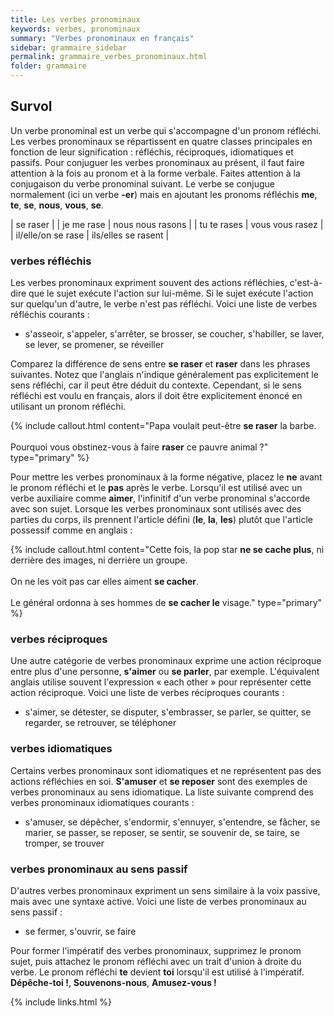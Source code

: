 ```yaml
---
title: Les verbes pronominaux
keywords: verbes, pronominaux
summary: "Verbes pronominaux en français"
sidebar: grammaire_sidebar
permalink: grammaire_verbes_pronominaux.html
folder: grammaire
---
```


## Survol

Un verbe pronominal est un verbe qui s'accompagne d'un pronom réfléchi. Les verbes pronominaux se répartissent en quatre classes principales en fonction de leur signification : réfléchis, réciproques, idiomatiques et passifs. Pour conjuguer les verbes pronominaux au présent, il faut faire attention à la fois au pronom et à la forme verbale. Faites attention à la conjugaison du verbe pronominal suivant. Le verbe se conjugue normalement (ici un verbe **-er**) mais en ajoutant les pronoms réfléchis **me**, **te**, **se**, **nous**, **vous**, **se**.

| se raser |
| je me rase | nous nous rasons |
| tu te rases | vous vous rasez |
| il/elle/on se rase | ils/elles se rasent |

### verbes réfléchis
Les verbes pronominaux expriment souvent des actions réfléchies, c'est-à-dire que le sujet exécute l'action sur lui-même. Si le sujet exécute l'action sur quelqu'un d'autre, le verbe n'est pas réfléchi. Voici une liste de verbes réfléchis courants :

* s'asseoir, s'appeler, s'arrêter, se brosser, se coucher, s'habiller, se laver, se lever, se promener, se réveiller

Comparez la différence de sens entre **se raser** et **raser** dans les phrases suivantes. Notez que l'anglais n'indique généralement pas explicitement le sens réfléchi, car il peut être déduit du contexte. Cependant, si le sens réfléchi est voulu en français, alors il doit être explicitement énoncé en utilisant un pronom réfléchi.

{% include callout.html content="Papa voulait peut-être **se raser** la barbe.<br/><br/>Pourquoi vous obstinez-vous à faire **raser** ce pauvre animal ?" type="primary" %}

Pour mettre les verbes pronominaux à la forme négative, placez le **ne** avant le pronom réfléchi et le **pas** après le verbe. Lorsqu'il est utilisé avec un verbe auxiliaire comme **aimer**, l'infinitif d'un verbe pronominal s'accorde avec son sujet. Lorsque les verbes pronominaux sont utilisés avec des parties du corps, ils prennent l'article défini (**le**, **la**, **les**) plutôt que l'article possessif comme en anglais :

{% include callout.html content="Cette fois, la pop star **ne se cache plus**, ni derrière des images, ni derrière un groupe.<br/><br/>On ne les voit pas car elles aiment **se cacher**.<br/><br/>Le général ordonna à ses hommes de **se cacher le** visage." type="primary" %}

### verbes réciproques
Une autre catégorie de verbes pronominaux exprime une action réciproque entre plus d'une personne, **s'aimer** ou **se parler**, par exemple. L'équivalent anglais utilise souvent l'expression « each other » pour représenter cette action réciproque. Voici une liste de verbes réciproques courants :

* s'aimer, se détester, se disputer, s'embrasser, se parler, se quitter, se regarder, se retrouver, se téléphoner

### verbes idiomatiques
Certains verbes pronominaux sont idiomatiques et ne représentent pas des actions réfléchies en soi. **S'amuser** et **se reposer** sont des exemples de verbes pronominaux au sens idiomatique. La liste suivante comprend des verbes pronominaux idiomatiques courants :

* s'amuser, se dépêcher, s'endormir, s'ennuyer, s'entendre, se fâcher, se marier, se passer, se reposer, se sentir, se souvenir de, se taire, se tromper, se trouver

### verbes pronominaux au sens passif
D'autres verbes pronominaux expriment un sens similaire à la voix passive, mais avec une syntaxe active. Voici une liste de verbes pronominaux au sens passif :

* se fermer, s'ouvrir, se faire

Pour former l'impératif des verbes pronominaux, supprimez le pronom sujet, puis attachez le pronom réfléchi avec un trait d'union à droite du verbe. Le pronom réfléchi **te** devient **toi** lorsqu'il est utilisé à l'impératif. **Dépêche-toi !**, **Souvenons-nous**, **Amusez-vous !**

{% include links.html %}

